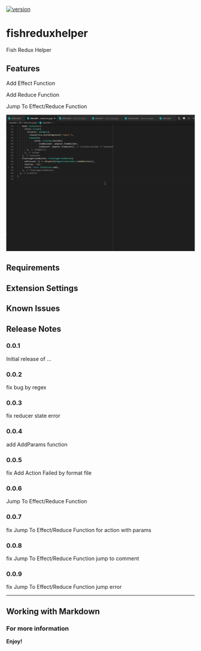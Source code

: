 [![version](https://img.shields.io/vscode-marketplace/v/wellchang.fishreduxhelper.svg?style=flat-square&label=vscode%20marketplace)](https://marketplace.visualstudio.com/items?itemName=wellchang.fishreduxhelper)
# fishreduxhelper

Fish Redux Helper

## Features

Add Effect Function

Add Reduce Function

Jump To Effect/Reduce Function

![img](https://github.com/zhangwei911/FishReduxHelper/blob/master/screenShots/jumpToAction.gif?raw=true)

## Requirements


## Extension Settings


## Known Issues


## Release Notes



### 0.0.1

Initial release of ...

### 0.0.2

fix bug by regex

### 0.0.3

fix reducer state error

### 0.0.4

add AddParams function

### 0.0.5

fix Add Action Failed by format file

### 0.0.6

Jump To Effect/Reduce Function

### 0.0.7

fix Jump To Effect/Reduce Function for action with params

### 0.0.8

fix Jump To Effect/Reduce Function jump to comment

### 0.0.9

fix Jump To Effect/Reduce Function jump error

-----------------------------------------------------------------------------------------------------------

## Working with Markdown


### For more information


**Enjoy!**
